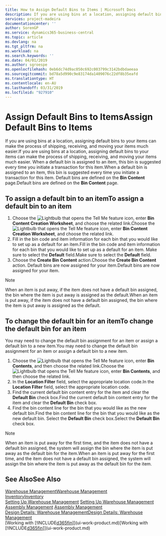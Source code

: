 ```yaml
---
title: How to Assign Default Bins to Items | Microsoft Docs
description: If you are using bins at a location, assigning default bins to your items can make the process of shipping, receiving, and moving your items much easier. When a default bin is assigned to an item, this bin is suggested every time you initiate a transaction for this item.
services: project-madeira
documentationcenter: ''
author: SorenGP
ms.service: dynamics365-business-central
ms.topic: article
ms.devlang: na
ms.tgt_pltfrm: na
ms.workload: na
ms.search.keywords: ''
ms.date: 04/01/2019
ms.author: sgroespe
ms.openlocfilehash: 0eb6dc74d9ac050c692c003799c3142bdbdaeeaa
ms.sourcegitcommit: bd78a5d990c9e83174da1409076c22df8b35eafd
ms.translationtype: HT
ms.contentlocale: en-AU
ms.lasthandoff: 03/31/2019
ms.locfileid: "927910"
---
```

# <a name="assign-default-bins-to-items"></a><span data-ttu-id="e2a7a-104">Assign Default Bins to Items</span><span class="sxs-lookup"><span data-stu-id="e2a7a-104">Assign Default Bins to Items</span></span>
<span data-ttu-id="e2a7a-105">If you are using bins at a location, assigning default bins to your items can make the process of shipping, receiving, and moving your items much easier.</span><span class="sxs-lookup"><span data-stu-id="e2a7a-105">If you are using bins at a location, assigning default bins to your items can make the process of shipping, receiving, and moving your items much easier.</span></span> <span data-ttu-id="e2a7a-106">When a default bin is assigned to an item, this bin is suggested every time you initiate a transaction for this item.</span><span class="sxs-lookup"><span data-stu-id="e2a7a-106">When a default bin is assigned to an item, this bin is suggested every time you initiate a transaction for this item.</span></span> <span data-ttu-id="e2a7a-107">Default bins are defined on the **Bin Content** page.</span><span class="sxs-lookup"><span data-stu-id="e2a7a-107">Default bins are defined on the **Bin Content** page.</span></span>  

## <a name="to-assign-a-default-bin-to-an-item"></a><span data-ttu-id="e2a7a-108">To assign a default bin to an item</span><span class="sxs-lookup"><span data-stu-id="e2a7a-108">To assign a default bin to an item</span></span>
1.  <span data-ttu-id="e2a7a-109">Choose the ![Lightbulb that opens the Tell Me feature](media/ui-search/search_small.png "Tell me what you want to do") icon, enter **Bin Content Creation Worksheet**, and choose the related link.</span><span class="sxs-lookup"><span data-stu-id="e2a7a-109">Choose the ![Lightbulb that opens the Tell Me feature](media/ui-search/search_small.png "Tell me what you want to do") icon, enter **Bin Content Creation Worksheet**, and choose the related link.</span></span>  
2.  <span data-ttu-id="e2a7a-110">Fill in the bin code and item information for each bin that you would like to set up as a default for an item.</span><span class="sxs-lookup"><span data-stu-id="e2a7a-110">Fill in the bin code and item information for each bin that you would like to set up as a default for an item.</span></span> <span data-ttu-id="e2a7a-111">Make sure to select the **Default** field.</span><span class="sxs-lookup"><span data-stu-id="e2a7a-111">Make sure to select the **Default** field.</span></span>  
3.  <span data-ttu-id="e2a7a-112">Choose the **Create Bin Content** action.</span><span class="sxs-lookup"><span data-stu-id="e2a7a-112">Choose the **Create Bin Content** action.</span></span> <span data-ttu-id="e2a7a-113">Default bins are now assigned for your item.</span><span class="sxs-lookup"><span data-stu-id="e2a7a-113">Default bins are now assigned for your item.</span></span>  

> [!NOTE]  
>  <span data-ttu-id="e2a7a-114">When an item is put away, if the item does not have a default bin assigned, the bin where the item is put away is assigned as the default.</span><span class="sxs-lookup"><span data-stu-id="e2a7a-114">When an item is put away, if the item does not have a default bin assigned, the bin where the item is put away is assigned as the default.</span></span>  

## <a name="to-change-the-default-bin-for-an-item"></a><span data-ttu-id="e2a7a-115">To change the default bin for an item</span><span class="sxs-lookup"><span data-stu-id="e2a7a-115">To change the default bin for an item</span></span>  
<span data-ttu-id="e2a7a-116">You may need to change the default bin assignment for an item or assign a default bin to a new item.</span><span class="sxs-lookup"><span data-stu-id="e2a7a-116">You may need to change the default bin assignment for an item or assign a default bin to a new item.</span></span>    
1.  <span data-ttu-id="e2a7a-117">Choose the ![Lightbulb that opens the Tell Me feature](media/ui-search/search_small.png "Tell me what you want to do") icon, enter **Bin Contents**, and then choose the related link.</span><span class="sxs-lookup"><span data-stu-id="e2a7a-117">Choose the ![Lightbulb that opens the Tell Me feature](media/ui-search/search_small.png "Tell me what you want to do") icon, enter **Bin Contents**, and then choose the related link.</span></span>  
2.  <span data-ttu-id="e2a7a-118">In the **Location Filter** field, select the appropriate location code.</span><span class="sxs-lookup"><span data-stu-id="e2a7a-118">In the **Location Filter** field, select the appropriate location code.</span></span>  
3.  <span data-ttu-id="e2a7a-119">Find the current default bin content entry for the item and clear the **Default Bin** check box.</span><span class="sxs-lookup"><span data-stu-id="e2a7a-119">Find the current default bin content entry for the item and clear the **Default Bin** check box.</span></span>  
4.  <span data-ttu-id="e2a7a-120">Find the bin content line for the bin that you would like as the new default bin.</span><span class="sxs-lookup"><span data-stu-id="e2a7a-120">Find the bin content line for the bin that you would like as the new default bin.</span></span> <span data-ttu-id="e2a7a-121">Select the **Default Bin** check box.</span><span class="sxs-lookup"><span data-stu-id="e2a7a-121">Select the **Default Bin** check box.</span></span>  

> [!NOTE]  
>  <span data-ttu-id="e2a7a-122">When an item is put away for the first time, and the item does not have a default bin assigned, the system will assign the bin where the item is put away as the default bin for the item.</span><span class="sxs-lookup"><span data-stu-id="e2a7a-122">When an item is put away for the first time, and the item does not have a default bin assigned, the system will assign the bin where the item is put away as the default bin for the item.</span></span>  

## <a name="see-also"></a><span data-ttu-id="e2a7a-123">See Also</span><span class="sxs-lookup"><span data-stu-id="e2a7a-123">See Also</span></span>  
[<span data-ttu-id="e2a7a-124">Warehouse Management</span><span class="sxs-lookup"><span data-stu-id="e2a7a-124">Warehouse Management</span></span>](warehouse-manage-warehouse.md)  
[<span data-ttu-id="e2a7a-125">Inventory</span><span class="sxs-lookup"><span data-stu-id="e2a7a-125">Inventory</span></span>](inventory-manage-inventory.md)  
<span data-ttu-id="e2a7a-126">[Setting Up Warehouse Management](warehouse-setup-warehouse.md)   </span><span class="sxs-lookup"><span data-stu-id="e2a7a-126">[Setting Up Warehouse Management](warehouse-setup-warehouse.md)   </span></span>  
<span data-ttu-id="e2a7a-127">[Assembly Management](assembly-assemble-items.md)  </span><span class="sxs-lookup"><span data-stu-id="e2a7a-127">[Assembly Management](assembly-assemble-items.md)  </span></span>  
[<span data-ttu-id="e2a7a-128">Design Details: Warehouse Management</span><span class="sxs-lookup"><span data-stu-id="e2a7a-128">Design Details: Warehouse Management</span></span>](design-details-warehouse-management.md)  
<span data-ttu-id="e2a7a-129">[Working with [!INCLUDE[d365fin](includes/d365fin_md.md)]](ui-work-product.md)</span><span class="sxs-lookup"><span data-stu-id="e2a7a-129">[Working with [!INCLUDE[d365fin](includes/d365fin_md.md)]](ui-work-product.md)</span></span>
